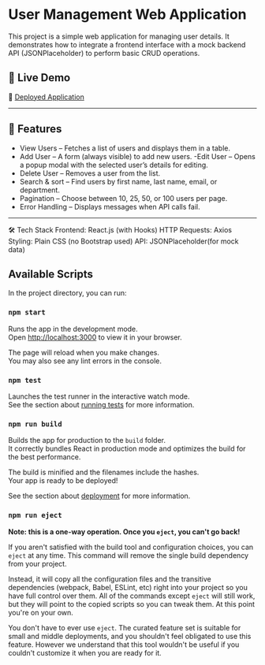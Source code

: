 # User Management Web Application

This project is a simple web application for managing user details. It demonstrates how to integrate a frontend interface with a mock backend API (JSONPlaceholder) to perform basic CRUD operations.

## 🚀 Live Demo
🔗 [Deployed Application](https://user-management-dash-sable.vercel.app/)

---

## 📌 Features
- View Users – Fetches a list of users and displays them in a table.
-  Add User – A form (always visible) to add new users.
-Edit User – Opens a popup modal with the selected user’s details for editing.
- Delete User – Removes a user from the list.
- Search & sort – Find users by first name, last name, email, or department.
- Pagination – Choose between 10, 25, 50, or 100 users per page.
- Error Handling – Displays messages when API calls fail.

---

🛠️ Tech Stack
Frontend: React.js (with Hooks)
HTTP Requests: Axios
Styling: Plain CSS (no Bootstrap used)
API: JSONPlaceholder(for mock data)



## Available Scripts

In the project directory, you can run:

### `npm start`

Runs the app in the development mode.\
Open [http://localhost:3000](http://localhost:3000) to view it in your browser.

The page will reload when you make changes.\
You may also see any lint errors in the console.

### `npm test`

Launches the test runner in the interactive watch mode.\
See the section about [running tests](https://facebook.github.io/create-react-app/docs/running-tests) for more information.

### `npm run build`

Builds the app for production to the `build` folder.\
It correctly bundles React in production mode and optimizes the build for the best performance.

The build is minified and the filenames include the hashes.\
Your app is ready to be deployed!

See the section about [deployment](https://facebook.github.io/create-react-app/docs/deployment) for more information.

### `npm run eject`

**Note: this is a one-way operation. Once you `eject`, you can't go back!**

If you aren't satisfied with the build tool and configuration choices, you can `eject` at any time. This command will remove the single build dependency from your project.

Instead, it will copy all the configuration files and the transitive dependencies (webpack, Babel, ESLint, etc) right into your project so you have full control over them. All of the commands except `eject` will still work, but they will point to the copied scripts so you can tweak them. At this point you're on your own.

You don't have to ever use `eject`. The curated feature set is suitable for small and middle deployments, and you shouldn't feel obligated to use this feature. However we understand that this tool wouldn't be useful if you couldn't customize it when you are ready for it.

